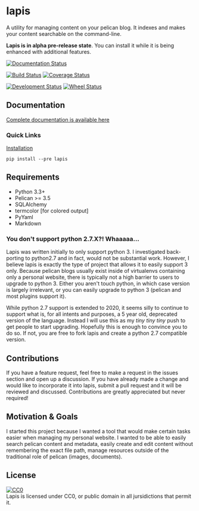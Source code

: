 # lapis

A utility for managing content on your pelican blog. It indexes and makes your content searchable on the command-line.

**Lapis is in alpha pre-release state**. You can install it while it is being enhanced with additional features.

[![Documentation Status](https://readthedocs.org/projects/lapis/badge/?version=latest)](https://readthedocs.org/projects/lapis/?badge=latest)


[![Build Status](https://travis-ci.org/dandesousa/lapis.svg?branch=master)](http://travis-ci.org/dandesousa/lapis) 
[![Coverage Status](https://coveralls.io/repos/dandesousa/lapis/badge.svg)](https://coveralls.io/r/dandesousa/lapis)

[![Development Status](https://pypip.in/status/lapis/badge.svg)](https://pypi.python.org/pypi/lapis/)
[![Wheel Status](https://pypip.in/wheel/lapis/badge.svg)](https://pypi.python.org/pypi/lapis/)


## Documentation

[Complete documentation is available here](http://lapis.readthedocs.org/en/latest/)

### Quick Links

[Installation](http://lapis.readthedocs.org/en/latest/)

```
pip install --pre lapis
```

## Requirements

* Python 3.3+
* Pelican >= 3.5
* SQLAlchemy
* termcolor [for colored output]
* PyYaml
* Markdown

### You don't support python 2.7.X?! Whaaaaa...

Lapis was written initially to only support python 3. I investigated back-porting to python2.7 and in fact, would not be substantial work. However, I believe lapis is exactly the type of project that allows it to easily support 3 only. Because pelican blogs usually exist inside of virtualenvs containing only a personal website, there is typically not a high barrier to users to upgrade to python 3. Either you aren't touch python, in which case version is largely irrelevant, or you can easily upgrade to python 3 (pelican and most plugins support it).

While python 2.7 support is extended to 2020, it seems silly to continue to support what is, for all intents and purposes, a 5 year old, deprecated version of the language. Instead I will use this as my *tiny tiny tiny* push to get people to start upgrading. Hopefully this is enough to convince you to do so. If not, you are free to fork lapis and create a python 2.7 compatible version.

## Contributions

If you have a feature request, feel free to make a request in the issues section and open up a discussion. If you have already made a change and would like to incorporate it into lapis, submit a pull request and it will be reviewed and discussed. Contributions are greatly appreciated but never required!

## Motivation & Goals

I started this project because I wanted a tool that would make certain tasks easier when managing my personal website. I wanted to be able to easily search pelican content and metadata, easily create and edit content without remembering the exact file path, manage resources outside of the traditional role of pelican (images, documents).

## License
<a rel="license" href="http://creativecommons.org/publicdomain/zero/1.0/"><img src="http://i.creativecommons.org/p/zero/1.0/88x31.png" style="border-style: none;" alt="CC0" /></a>
<br>
Lapis is licensed under CC0, or public domain in all jursidictions that permit it.
